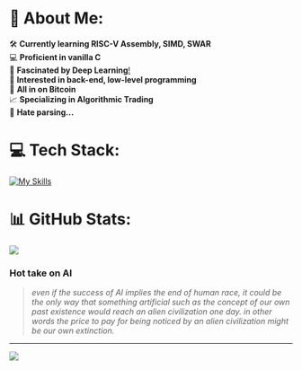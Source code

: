 # 💫 **About Me:**
🛠️ **Currently learning RISC-V Assembly, SIMD, SWAR**  
💻 **Proficient in vanilla C**  
🧠 **Fascinated by Deep Learning**[!](https://udlbook.github.io/udlbook/)  
🔧 **Interested in back-end, low-level programming**  
🚀 **All in on Bitcoin**  
📈 **Specializing in Algorithmic Trading**  
🤮 **Hate parsing...**

# 💻 **Tech Stack:**
[![My Skills](https://skillicons.dev/icons?i=c,cpp,docker,git,bash,nginx,java,python,ruby,solidity,arduino,redis,mysql,postgres,elasticsearch,postman,linux,vscode)](https://skillicons.dev)

# 📊 **GitHub Stats:** 
![](https://github-readme-stats.vercel.app/api/top-langs/?username=Raimo33&theme=dark&hide_border=true&include_all_commits=true&count_private=true&layout=compact)

### **Hot take on AI**
>_even if the success of AI implies the end of human race, it could be the only way that something artificial such as the concept of our own past existence would reach an alien civilization one day. in other words the price to pay for being noticed by an alien civilization might be our own extinction._

---
[![](https://visitcount.itsvg.in/api?id=Raimo33&icon=5&color=11)](https://visitcount.itsvg.in)
